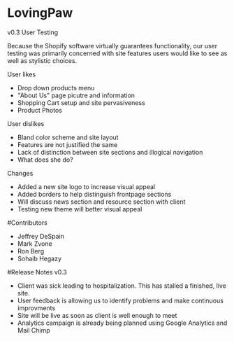 # LovingPaw

v0.3 User Testing

Because the Shopify software virtually guarantees functionality, our user testing was primarily concerned with site features 
users would like to see as well as stylistic choices.

User likes

* Drop down products menu
* "About Us" page picutre and information
* Shopping Cart setup and site pervasiveness
* Product Photos

User dislikes

* Bland color scheme and site layout
* Features are not justified the same
* Lack of distinction between site sections and illogical navigation
* What does she do?

Changes

* Added a new site logo to increase visual appeal
* Added borders to help distinguish frontpage sections
* Will discuss news section and resource section with client
* Testing new theme will better visual appeal

#Contributors

* Jeffrey DeSpain
* Mark Zvone
* Ron Berg
* Sohaib Hegazy

#Release Notes v0.3

* Client was sick leading to hospitalization.  This has stalled a finished, live site.
* User feedback is allowing us to identify problems and make continuous improvments
* Site will be live as soon as client is well enough to meet
* Analytics campaign is already being planned using Google Analytics and Mail Chimp
